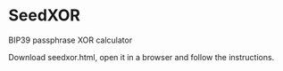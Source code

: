 # SeedXOR
BIP39 passphrase XOR calculator

Download seedxor.html, open it in a browser and follow the instructions.
